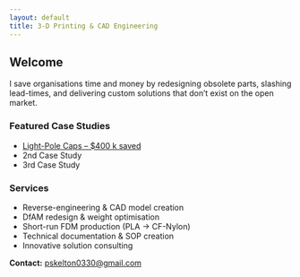 ```yaml
---
layout: default
title: 3-D Printing & CAD Engineering
---
```


## Welcome
I save organisations time and money by redesigning obsolete parts, slashing lead-times,
and delivering custom solutions that don’t exist on the open market.

### Featured Case Studies
* [Light-Pole Caps – $400 k saved](./2025/07/08/light-pole-caps.html)
* 2nd Case Study
* 3rd Case Study

### Services
* Reverse-engineering & CAD model creation  
* DfAM redesign & weight optimisation  
* Short-run FDM production (PLA → CF-Nylon)  
* Technical documentation & SOP creation
* Innovative solution consulting 

**Contact:** pskelton0330@gmail.com
